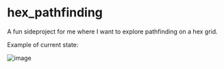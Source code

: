 # hex_pathfinding

A fun sideproject for me where I want to explore pathfinding on a hex grid.

Example of current state:

![image](https://github.com/Ybionz/hex_pathfinding/assets/43218700/e46aab76-b13d-4da6-90e5-e21b50f842a5)
